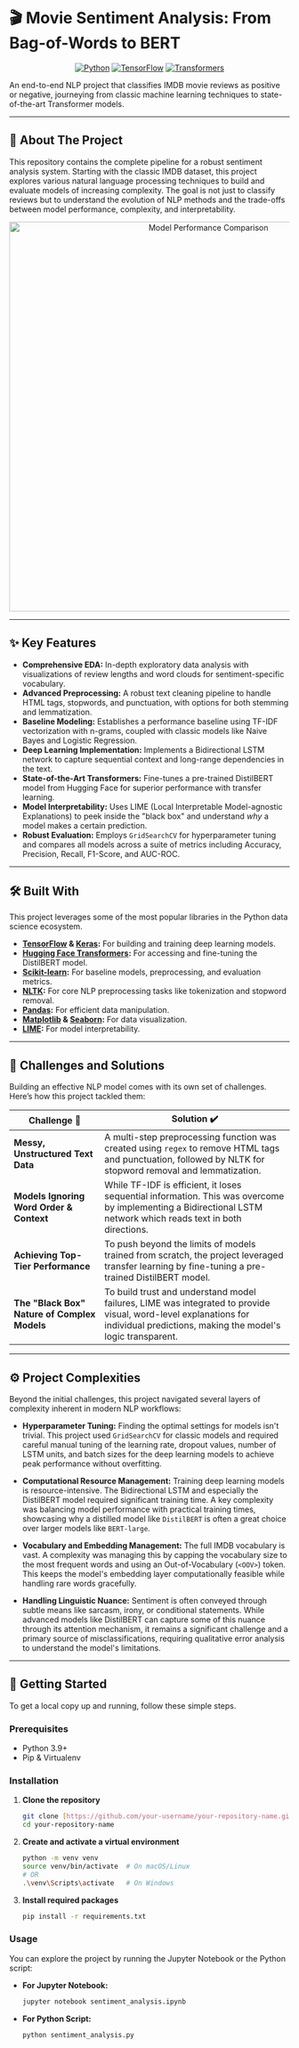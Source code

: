 # 🎬 Movie Sentiment Analysis: From Bag-of-Words to BERT

<div align="center">

[![Python](https://img.shields.io/badge/Python-3.9%2B-blue.svg?style=for-the-badge&logo=python)](https://www.python.org/)
[![TensorFlow](https://img.shields.io/badge/TensorFlow-2.x-orange.svg?style=for-the-badge&logo=tensorflow)](https://www.tensorflow.org/)
[![Transformers](https://img.shields.io/badge/🤗%20Transformers-4.x-yellow.svg?style=for-the-badge&logo=hugging-face)](https://huggingface.co/docs/transformers/index)

</div>

An end-to-end NLP project that classifies IMDB movie reviews as positive or negative, journeying from classic machine learning techniques to state-of-the-art Transformer models.

---

## 🌟 About The Project

This repository contains the complete pipeline for a robust sentiment analysis system. Starting with the classic IMDB dataset, this project explores various natural language processing techniques to build and evaluate models of increasing complexity. The goal is not just to classify reviews but to understand the evolution of NLP methods and the trade-offs between model performance, complexity, and interpretability.

<p align="center">
  <img src="https://i.imgur.com/gK9q05P.png" alt="Model Performance Comparison" width="700"/>
</p>

---

## ✨ Key Features

* **Comprehensive EDA:** In-depth exploratory data analysis with visualizations of review lengths and word clouds for sentiment-specific vocabulary.
* **Advanced Preprocessing:** A robust text cleaning pipeline to handle HTML tags, stopwords, and punctuation, with options for both stemming and lemmatization.
* **Baseline Modeling:** Establishes a performance baseline using TF-IDF vectorization with n-grams, coupled with classic models like Naive Bayes and Logistic Regression.
* **Deep Learning Implementation:** Implements a Bidirectional LSTM network to capture sequential context and long-range dependencies in the text.
* **State-of-the-Art Transformers:** Fine-tunes a pre-trained DistilBERT model from Hugging Face for superior performance with transfer learning.
* **Model Interpretability:** Uses LIME (Local Interpretable Model-agnostic Explanations) to peek inside the "black box" and understand *why* a model makes a certain prediction.
* **Robust Evaluation:** Employs `GridSearchCV` for hyperparameter tuning and compares all models across a suite of metrics including Accuracy, Precision, Recall, F1-Score, and AUC-ROC.

---

## 🛠️ Built With

This project leverages some of the most popular libraries in the Python data science ecosystem.

* **[TensorFlow](https://www.tensorflow.org/) & [Keras](https://keras.io/):** For building and training deep learning models.
* **[Hugging Face Transformers](https://huggingface.co/docs/transformers/index):** For accessing and fine-tuning the DistilBERT model.
* **[Scikit-learn](https://scikit-learn.org/):** For baseline models, preprocessing, and evaluation metrics.
* **[NLTK](https://www.nltk.org/):** For core NLP preprocessing tasks like tokenization and stopword removal.
* **[Pandas](https://pandas.pydata.org/):** For efficient data manipulation.
* **[Matplotlib](https://matplotlib.org/) & [Seaborn](https://seaborn.pydata.org/):** For data visualization.
* **[LIME](https://github.com/marcotcr/lime):** For model interpretability.

---

## 🧠 Challenges and Solutions

Building an effective NLP model comes with its own set of challenges. Here’s how this project tackled them:

| Challenge 🤔                                     | Solution ✔️                                                                                                                                              |
| ------------------------------------------------ | -------------------------------------------------------------------------------------------------------------------------------------------------------- |
| **Messy, Unstructured Text Data** | A multi-step preprocessing function was created using `regex` to remove HTML tags and punctuation, followed by NLTK for stopword removal and lemmatization. |
| **Models Ignoring Word Order & Context** | While TF-IDF is efficient, it loses sequential information. This was overcome by implementing a Bidirectional LSTM network which reads text in both directions.  |
| **Achieving Top-Tier Performance** | To push beyond the limits of models trained from scratch, the project leveraged transfer learning by fine-tuning a pre-trained DistilBERT model.             |
| **The "Black Box" Nature of Complex Models** | To build trust and understand model failures, LIME was integrated to provide visual, word-level explanations for individual predictions, making the model's logic transparent. |

---

## ⚙️ Project Complexities

Beyond the initial challenges, this project navigated several layers of complexity inherent in modern NLP workflows:

* **Hyperparameter Tuning:** Finding the optimal settings for models isn't trivial. This project used `GridSearchCV` for classic models and required careful manual tuning of the learning rate, dropout values, number of LSTM units, and batch sizes for the deep learning models to achieve peak performance without overfitting.

* **Computational Resource Management:** Training deep learning models is resource-intensive. The Bidirectional LSTM and especially the DistilBERT model required significant training time. A key complexity was balancing model performance with practical training times, showcasing why a distilled model like `DistilBERT` is often a great choice over larger models like `BERT-large`.

* **Vocabulary and Embedding Management:** The full IMDB vocabulary is vast. A complexity was managing this by capping the vocabulary size to the most frequent words and using an Out-of-Vocabulary (`<OOV>`) token. This keeps the model's embedding layer computationally feasible while handling rare words gracefully.

* **Handling Linguistic Nuance:** Sentiment is often conveyed through subtle means like sarcasm, irony, or conditional statements. While advanced models like DistilBERT can capture some of this nuance through its attention mechanism, it remains a significant challenge and a primary source of misclassifications, requiring qualitative error analysis to understand the model's limitations.

---

## 🚀 Getting Started

To get a local copy up and running, follow these simple steps.

### Prerequisites

* Python 3.9+
* Pip & Virtualenv

### Installation

1.  **Clone the repository**
    ```sh
    git clone [https://github.com/your-username/your-repository-name.git](https://github.com/your-username/your-repository-name.git)
    cd your-repository-name
    ```
2.  **Create and activate a virtual environment**
    ```sh
    python -m venv venv
    source venv/bin/activate  # On macOS/Linux
    # OR
    .\venv\Scripts\activate   # On Windows
    ```
3.  **Install required packages**
    ```sh
    pip install -r requirements.txt
    ```

### Usage

You can explore the project by running the Jupyter Notebook or the Python script:

* **For Jupyter Notebook:**
    ```sh
    jupyter notebook sentiment_analysis.ipynb
    ```
* **For Python Script:**
    ```sh
    python sentiment_analysis.py
    ```
